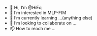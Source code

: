 - 👋 Hi, I’m @HiEq
- 👀 I’m interested in MLP-FIM
- 🌱 I’m currently learning ...(anything else)
- 💞️ I’m looking to collaborate on ...
- 📫 How to reach me ...

<!---
HiEq/HiEq is a ✨ special ✨ repository because its `README.md` (this file) appears on your GitHub profile.
You can click the Preview link to take a look at your changes.
--->
